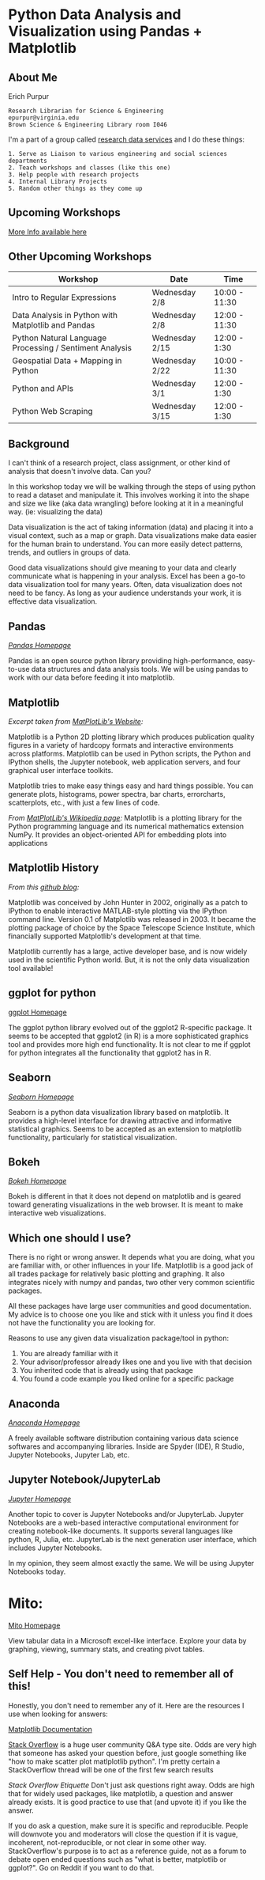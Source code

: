 
# Python Data Analysis and Visualization using Pandas + Matplotlib



## **About Me**

Erich Purpur

    Research Librarian for Science & Engineering
    epurpur@virginia.edu
    Brown Science & Engineering Library room I046


I'm a part of a group called [research data services](https://data.library.virginia.edu/) and I do these things:
    
    1. Serve as Liaison to various engineering and social sciences departments
    2. Teach workshops and classes (like this one)
    3. Help people with research projects
    4. Internal Library Projects
    5. Random other things as they come up
    
## **Upcoming Workshops**

[More Info available here](https://data.library.virginia.edu/training/#Python)

## Other Upcoming Workshops

| Workshop | Date | Time |
| ---- | ---- | ---- |
| Intro to Regular Expressions                                    |       Wednesday 2/8    |  10:00 - 11:30
| Data Analysis in Python with Matplotlib and Pandas              |       Wednesday 2/8    |  12:00 - 11:30
| Python Natural Language Processing / Sentiment Analysis         |       Wednesday 2/15   |  12:00 - 1:30
| Geospatial Data + Mapping in Python                             |       Wednesday 2/22   |  10:00 - 11:30
| Python and APIs                                                 |       Wednesday 3/1    |  12:00 - 1:30
| Python Web Scraping                                             |       Wednesday 3/15   |  12:00 - 1:30                                   
    
    
## **Background**
I can't think of a research project, class assignment, or other kind of analysis that doesn't involve data.  Can you? 

In this workshop today we will be walking through the steps of using python to read a dataset and manipulate it. This involves working it into the shape and size we like (aka data wrangling) before looking at it in a meaningful way. (ie: visualizing the data)

Data visualization is the act of taking information (data) and placing it into a visual context, such as a map or graph. Data 
visualizations make data easier for the human brain to understand. You can more easily detect patterns, trends, and outliers 
in groups of data. 

Good data visualizations should give meaning to your data and clearly communicate what is happening in your analysis. Excel 
has been a go-to data visualization tool for many years. Often, data visualization does not need to be fancy. As long as your 
audience understands your work, it is effective data visualization.

## **Pandas**
*[Pandas Homepage](https://pandas.pydata.org/)*

Pandas is an open source python library providing high-performance, easy-to-use data structures and data analysis tools. We 
will be using pandas to work with our data before feeding it into matplotlib.

## **Matplotlib**
*Excerpt taken from [MatPlotLib's Website](https://matplotlib.org/):*

Matplotlib is a Python 2D plotting library which produces publication quality figures in a variety of hardcopy formats and 
interactive environments across platforms. Matplotlib can be used in Python scripts, the Python and IPython shells, the 
Jupyter notebook, web application servers, and four graphical user interface toolkits.

Matplotlib tries to make easy things easy and hard things possible. You can generate plots, histograms, power spectra, bar 
charts, errorcharts, scatterplots, etc., with just a few lines of code.

*From [MatPlotLib's Wikipedia page](https://en.wikipedia.org/wiki/Matplotlib):*
Matplotlib is a plotting library for the Python programming language and its numerical mathematics extension NumPy. It 
provides an object-oriented API for embedding plots into applications

## **Matplotlib History**
*From this [github blog](http://jakevdp.github.io/blog/2013/03/23/matplotlib-and-the-future-of-visualization-in-python/):*

Matplotlib was conceived by John Hunter in 2002, originally as a patch to IPython to enable interactive MATLAB-style plotting 
via the IPython command line. Version 0.1 of Matplotlib was released in 2003. It became the plotting package of choice by the 
Space Telescope Science Institute, which financially supported Matplotlib's development at that time. 

Matplotlib currently has a large, active developer base, and is now widely used in the scientific Python world. 
But, it is not the only data visualization tool available!

## **ggplot for python**
[ggplot Homepage](https://pypi.org/project/ggplot/)

The ggplot python library evolved out of the ggplot2 R-specific package. It seems to be accepted that ggplot2 (in R) is a 
more sophisticated graphics tool and provides more high end functionality. It is not clear to me if ggplot for python 
integrates all the functionality that ggplot2 has in R. 

## **Seaborn**
*[Seaborn Homepage](https://seaborn.pydata.org/)*

Seaborn is a python data visualization library based on matplotlib. It provides a high-level interface for drawing attractive 
and informative statistical graphics. Seems to be accepted as an extension to matplotlib functionality, particularly for 
statistical visualization.

## **Bokeh**
*[Bokeh Homepage](https://docs.bokeh.org/en/latest/index.html)*

Bokeh is different in that it does not depend on matplotlib and is geared toward generating visualizations in the web 
browser. It is meant to make interactive web visualizations.  

## **Which one should I use?**

There is no right or wrong answer. It depends what you are doing, what you are familiar with, or other influences in your 
life. Matplotlib is a good jack of all trades package for relatively basic plotting and graphing. It also integrates nicely with numpy and pandas, two other very common scientific packages. 

All these packages have large user communities and good documentation. My advice is to choose one you like and stick with it 
unless you find it does not have the functionality you are looking for.

Reasons to use any given data visualization package/tool in python:
1. You are already familiar with it
2. Your advisor/professor already likes one and you live with that decision
3. You inherited code that is already using that package
4. You found a code example you liked online for a specific package


## **Anaconda**
*[Anaconda Homepage](https://www.anaconda.com/)*

A freely available software distribution containing various data science softwares and accompanying libraries. Inside are Spyder (IDE), R Studio, Jupyter Notebooks, Jupyter Lab, etc.

## **Jupyter Notebook/JupyterLab**
*[Jupyter Homepage](https://jupyter.org/)*

Another topic to cover is Jupyter Notebooks and/or JupyterLab. 
Jupyter Notebooks are a web-based interactive computational environment for creating notebook-like documents. It supports 
several languages like python, R, Julia, etc.
JupyterLab is the next generation user interface, which includes Jupyter Notebooks. 

In my opinion, they seem almost exactly the same. We will be using Jupyter Notebooks today.

# Mito:

[Mito Homepage](https://www.trymito.io/)

View tabular data in a Microsoft excel-like interface. Explore your data by graphing, viewing, summary stats, and creating pivot tables. 

## **Self Help - You don't need to remember all of this!**

Honestly, you don't need to remember any of it. Here are the resources I use when looking for answers:

[Matplotlib Documentation](https://matplotlib.org/3.1.1/index.html)

[Stack Overflow](https://stackoverflow.com/) is a huge user community Q&A type site. Odds are very high that someone has 
asked your question before, just google something like "how to make scatter plot matlplotlib python". I'm pretty certain a 
StackOverflow thread will be one of the first few search results

*Stack Overflow Etiquette*
Don't just ask questions right away. Odds are high that for widely used packages, like matplotlib, a question and answer 
already exists. It is good practice to use that (and upvote it) if you like the answer. 

If you do ask a question, make sure it is specific and reproducible. People will downvote you and moderators will close the 
question if it is vague, incoherent, not-reproducible, or not clear in some other way. StackOverflow's purpose is to act as 
a reference guide, not as a forum to debate open ended questions such as "what is better, matplotlib or ggplot?". Go on 
Reddit if you want to do that. 
